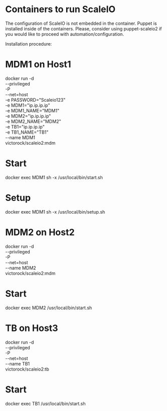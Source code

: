 
# Containers to run ScaleIO
The configuration of ScaleIO is not embedded in the container.
Puppet is installed inside of the containers.
Please, consider using puppet-scaleio2 if you would like to proceed with automation/configuration.

Installation procedure:

# MDM1 on Host1
docker run -d \
  --privileged \
  -P \
  --net=host \
  -e PASSWORD="Scaleio123" \
  -e MDM1="ip.ip.ip.ip" \
  -e MDM1_NAME="MDM1" \
  -e MDM2="ip.ip.ip.ip" \
  -e MDM2_NAME="MDM2" \
  -e TB1="ip.ip.ip.ip" \
  -e TB1_NAME="TB1" \
  --name MDM1 \
  victorock/scaleio2:mdm

  # Start
  docker exec MDM1 sh -x /usr/local/bin/start.sh

  # Setup
  docker exec MDM1 sh -x /usr/local/bin/setup.sh

# MDM2 on Host2
docker run -d \
  --privileged \
  -P \
  --net=host \
  --name MDM2 \
  victorock/scaleio2:mdm

  # Start
  docker exec MDM2 /usr/local/bin/start.sh

# TB on Host3
docker run -d \
  --privileged \
  -P \
  --net=host \
  --name TB1 \
  victorock/scaleio2:tb

  # Start
  docker exec TB1 /usr/local/bin/start.sh
